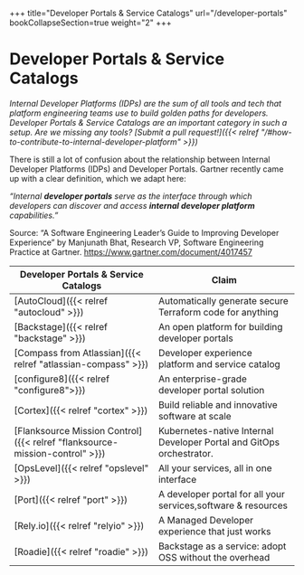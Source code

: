 +++
title="Developer Portals & Service Catalogs"
url="/developer-portals"
bookCollapseSection=true
weight="2"
+++

# Developer Portals & Service Catalogs

_Internal Developer Platforms (IDPs) are the sum of all tools and tech that platform engineering teams use to build golden paths for developers. Developer Portals & Service Catalogs are an important category in such a setup. Are we missing any tools? [Submit a pull request!]({{< relref "/#how-to-contribute-to-internal-developer-platform" >}})_

There is still a lot of confusion about the relationship between Internal Developer Platforms (IDPs) and Developer Portals.
Gartner recently came up with a clear definition, which we adapt here:

_“Internal **developer portals** serve as the interface through which developers can discover and access **internal developer platform** capabilities.”_

Source: “A Software Engineering Leader’s Guide to Improving Developer Experience” by Manjunath Bhat, Research VP, Software Engineering Practice at Gartner.
https://www.gartner.com/document/4017457

| **Developer Portals & Service Catalogs**                                    | **Claim**                                                            |
| --------------------------------------------------------------------------- | -------------------------------------------------------------------- |
| [AutoCloud]({{< relref "autocloud" >}})                                     | Automatically generate secure Terraform code for anything            |
| [Backstage]({{< relref "backstage" >}})                                     | An open platform for building developer portals                      |
| [Compass from Atlassian]({{< relref "atlassian-compass" >}})                | Developer experience platform and service catalog                    |
| [configure8]({{< relref "configure8">}})                                    | An enterprise-grade developer portal solution                        |
| [Cortex]({{< relref "cortex" >}})                                           | Build reliable and innovative software at scale                      |
| [Flanksource Mission Control]({{< relref "flanksource-mission-control" >}}) | Kubernetes-native Internal Developer Portal and GitOps orchestrator. |
| [OpsLevel]({{< relref "opslevel" >}})                                       | All your services, all in one interface                              |
| [Port]({{< relref "port" >}})                                               | A developer portal for all your services,software & resources        |
| [Rely.io]({{< relref "relyio" >}})                                          | A Managed Developer experience that just works                       |
| [Roadie]({{< relref "roadie" >}})                                           | Backstage as a service: adopt OSS without the overhead               |
